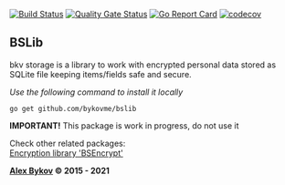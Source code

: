 [![Build Status](https://travis-ci.com/bykovme/bslib.svg?branch=master)](https://travis-ci.com/bykovme/bslib)
[![Quality Gate Status](https://sonarcloud.io/api/project_badges/measure?project=bykovme_bslib&metric=alert_status)](https://sonarcloud.io/dashboard?id=bykovme_bslib)
[![Go Report Card](https://goreportcard.com/badge/github.com/bykovme/bslib)](https://goreportcard.com/report/github.com/bykovme/bslib)
[![codecov](https://codecov.io/gh/bykovme/bslib/branch/master/graph/badge.svg)](https://codecov.io/gh/bykovme/bslib)

## BSLib

bkv storage is a library to work with encrypted personal data stored as SQLite file keeping items/fields safe and secure.

*Use the following command to install it locally* 
```
go get github.com/bykovme/bslib
```

**IMPORTANT!** This package is work in progress, do not use it 

Check other related packages:  
[Encryption library 'BSEncrypt'](https://github.com/bykovme/bsencrypt)

**[Alex Bykov](https://bykovsoft.com) © 2015 - 2021**

